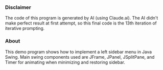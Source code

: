 ### Disclaimer
The code of this program is generated by AI (using Claude.ai). The AI didn't make perfect result at first attempt, so this final code is the 13th iteration of iterative prompting.

### About
This demo program shows how to implement a left sidebar menu in Java Swing. Main swing components used are JFrame, JPanel, JSplitPane, and Timer for animating when minimizing and restoring sidebar.
